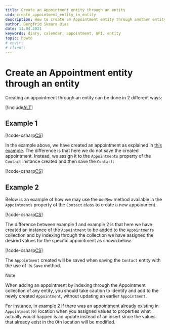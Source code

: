 ```yaml
---
title: Create an Appointment entity through an entity
uid: create_appointment_entity_in_entity
description: How to create an Appointment entity through another entity.
author: Bergfrid Skaara Dias
date: 11.04.2021
keywords: diary, calendar, appointment, API, entity
topic: howto
# envir:
# client:
---
```


# Create an Appointment entity through an entity

Creating an appointment through an entity can be done in 2 different ways:

[!include[ALT](../../../api/includes/create-entity-options.md)]

## Example 1

[!code-csharp[CS](includes/create-apt-entity-in-entity-1.cs)]

In the example above, we have created an appointment as explained in [this example][1]. The difference is that here we do not save the created appointment. Instead, we assign it to the `Appointments` property of the `Contact` instance created and then save the `Contact`:

[!code-csharp[CS](includes/create-apt-entity-in-entity-1.cs?range=28,31,34)]

## Example 2

Below is an example of how we may use the `AddNew` method available in the `Appointments` property of the `Contact` class to create a new appointment.

[!code-csharp[CS](includes/create-apt-entity-in-entity-2.cs)]

The difference between example 1 and example 2 is that here we have created an instance of the `Appointment` to be added to the `Appointments` collection and by indexing through the collection we have assigned the desired values for the specific appointment as shown below.

[!code-csharp[CS](includes/create-apt-entity-in-entity-2.cs?range=8,16,27)]

The `Appointment` created will be saved when saving the `Contact` entity with the use of its `Save` method.

> [!NOTE]
> When adding an appointment by indexing through the Appointment collection of any entity, you should take caution to identify and add to the newly created `Appointment`, without updating an earlier `Appointment`.
>
> For instance, in example 2 if there was an appointment already existing in `Appointment[0]` location when you assigned values to properties what actually would happen is an update instead of an insert since the values that already exist in the 0th location will be modified.

<!-- Referenced links -->
[1]: create-apt-entity.md
